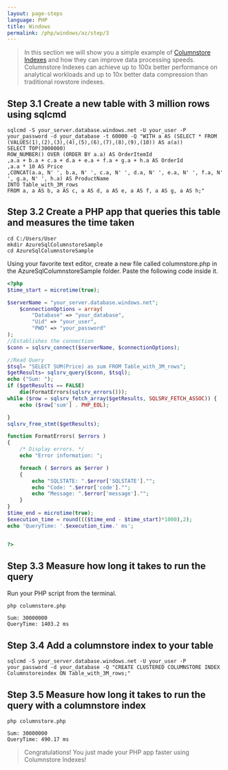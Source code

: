 ```yaml
---
layout: page-steps
language: PHP
title: Windows
permalink: /php/windows/az/step/3
---
```


> In this section we will show you a simple example of [Columnstore Indexes](https://docs.microsoft.com/en-us/sql/relational-databases/indexes/columnstore-indexes-overview) and how they can improve data processing speeds. Columnstore Indexes can achieve up to 100x better performance on analytical workloads and up to 10x better data compression than traditional rowstore indexes.

## Step 3.1 Create a new table with 3 million rows using sqlcmd

```terminal
sqlcmd -S your_server.database.windows.net -U your_user -P your_password -d your_database -t 60000 -Q "WITH a AS (SELECT * FROM (VALUES(1),(2),(3),(4),(5),(6),(7),(8),(9),(10)) AS a(a))
SELECT TOP(3000000)
ROW_NUMBER() OVER (ORDER BY a.a) AS OrderItemId
,a.a + b.a + c.a + d.a + e.a + f.a + g.a + h.a AS OrderId
,a.a * 10 AS Price
,CONCAT(a.a, N' ', b.a, N' ', c.a, N' ', d.a, N' ', e.a, N' ', f.a, N' ', g.a, N' ', h.a) AS ProductName
INTO Table_with_3M_rows
FROM a, a AS b, a AS c, a AS d, a AS e, a AS f, a AS g, a AS h;"
```

## Step 3.2 Create a PHP app that queries this table and measures the time taken

```terminal
cd C:/Users/User
mkdir AzureSqlColumnstoreSample
cd AzureSqlColumnstoreSample
```

Using your favorite text editor, create a new file called columnstore.php in the AzureSqlColumnstoreSample folder. Paste the following code inside it.

```php
<?php
$time_start = microtime(true);

$serverName = "your_server.database.windows.net";
    $connectionOptions = array(
        "Database" => "your_database",
        "Uid" => "your_user",
        "PWD" => "your_password"
);
//Establishes the connection
$conn = sqlsrv_connect($serverName, $connectionOptions);

//Read Query
$tsql= "SELECT SUM(Price) as sum FROM Table_with_3M_rows";
$getResults= sqlsrv_query($conn, $tsql);
echo ("Sum: ");
if ($getResults == FALSE)
    die(FormatErrors(sqlsrv_errors()));
while ($row = sqlsrv_fetch_array($getResults, SQLSRV_FETCH_ASSOC)) {
    echo ($row['sum'] . PHP_EOL);

}
sqlsrv_free_stmt($getResults);

function FormatErrors( $errors )
{
    /* Display errors. */
    echo "Error information: ";

    foreach ( $errors as $error )
    {
        echo "SQLSTATE: ".$error['SQLSTATE']."";
        echo "Code: ".$error['code']."";
        echo "Message: ".$error['message']."";
    }
}
$time_end = microtime(true);
$execution_time = round((($time_end - $time_start)*1000),2);
echo 'QueryTime: '.$execution_time.' ms';


?>
```

## Step 3.3 Measure how long it takes to run the query

Run your PHP script from the terminal.

```terminal
php columnstore.php
```

```results
Sum: 30000000
QueryTime: 1403.2 ms
```

## Step 3.4 Add a columnstore index to your table

```terminal
sqlcmd -S your_server.database.windows.net -U your_user -P your_password -d your_database -Q "CREATE CLUSTERED COLUMNSTORE INDEX Columnstoreindex ON Table_with_3M_rows;"
```

## Step 3.5 Measure how long it takes to run the query with a columnstore index

```terminal
php columnstore.php
```

```results
Sum: 30000000
QueryTime: 490.17 ms
```

> Congratulations! You just made your PHP app faster using Columnstore Indexes!
